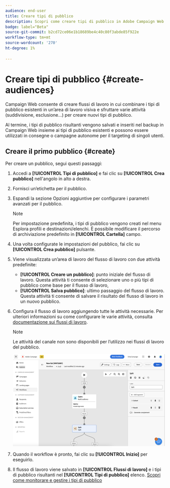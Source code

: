```yaml
---
audience: end-user
title: Creare tipi di pubblico
description: Scopri come creare tipi di pubblico in Adobe Campaign Web
badge: label="Beta"
source-git-commit: b2cd72ce06e1b18689be4c40c80f3abde85f922e
workflow-type: tm+mt
source-wordcount: '270'
ht-degree: 1%

---
```



# Creare tipi di pubblico {#create-audiences}

Campaign Web consente di creare flussi di lavoro in cui combinare i tipi di pubblico esistenti in un’area di lavoro visiva e sfruttare varie attività (suddivisione, esclusione...) per creare nuovi tipi di pubblico.

Al termine, i tipi di pubblico risultanti vengono salvati e inseriti nel backup in Campaign Web insieme ai tipi di pubblico esistenti e possono essere utilizzati in consegne o campagne autonome per il targeting di singoli utenti.

## Creare il primo pubblico {#create}

Per creare un pubblico, segui questi passaggi:

1. Accedi a **[!UICONTROL Tipi di pubblico]** e fai clic su **[!UICONTROL Crea pubblico]** nell&#39;angolo in alto a destra.
1. Fornisci un’etichetta per il pubblico.
1. Espandi la sezione Opzioni aggiuntive per configurare i parametri avanzati per il pubblico.

   >[!NOTE]
   >
   >Per impostazione predefinita, i tipi di pubblico vengono creati nel menu Esplora profili e destinazioni/elenchi. È possibile modificare il percorso di archiviazione predefinito in **[!UICONTROL Cartella]** campo.

1. Una volta configurate le impostazioni del pubblico, fai clic su **[!UICONTROL Crea pubblico]** pulsante.

1. Viene visualizzata un’area di lavoro del flusso di lavoro con due attività predefinite:

   * **[!UICONTROL Creare un pubblico]**: punto iniziale del flusso di lavoro. Questa attività ti consente di selezionare uno o più tipi di pubblico come base per il flusso di lavoro,
   * **[!UICONTROL Salva pubblico]**: ultimo passaggio del flusso di lavoro. Questa attività ti consente di salvare il risultato del flusso di lavoro in un nuovo pubblico.

1. Configura il flusso di lavoro aggiungendo tutte le attività necessarie. Per ulteriori informazioni su come configurare le varie attività, consulta [documentazione sui flussi di lavoro](../workflows/activities/about-activities.md).

   >[!NOTE]
   >
   >Le attività del canale non sono disponibili per l’utilizzo nei flussi di lavoro del pubblico.

   ![](assets/audience-creation-canvas.png)

1. Quando il workflow è pronto, fai clic su **[!UICONTROL Inizio]** per eseguirlo.

1. Il flusso di lavoro viene salvato in **[!UICONTROL Flussi di lavoro]** e i tipi di pubblico risultanti nel **[!UICONTROL Tipi di pubblico]** elenco. [Scopri come monitorare e gestire i tipi di pubblico](access-audiences.md)
